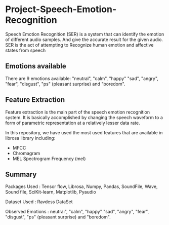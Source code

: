 # Project-Speech-Emotion-Recognition
Speech Emotion Recognition (SER) is a system that can identify the emotion of different audio  samples. And give the accurate result for the given audio. SER is the act of attempting to Recognize human emotion and affective states from speech
<h2>Emotions available</h2>
There are 9 emotions available: "neutral", "calm", "happy" "sad", "angry", "fear", "disgust", "ps" (pleasant surprise) and "boredom".
<h2>Feature Extraction</h2>
Feature extraction is the main part of the speech emotion recognition system. It is basically accomplished by changing the speech waveform to a form of parametric representation at a relatively lesser data rate.

In this repository, we have used the most used features that are available in librosa library including:
<ul>
<li>MFCC</li>
<li>Chromagram</li>
<li>MEL Spectrogram Frequency (mel)</li>
</ul>

<h2>Summary</h2>
<p>Packages Used : Tensor flow, Librosa, Numpy, Pandas, SoundFile, Wave, Sound file, SciKit-learn, Matplotlib, Pyaudio </p>
<p>Dataset Used : Ravdess DataSet</p>
<p>Observed Emotions : neutral", "calm", "happy" "sad", "angry", "fear", "disgust", "ps" (pleasant surprise) and "boredom".</p>
